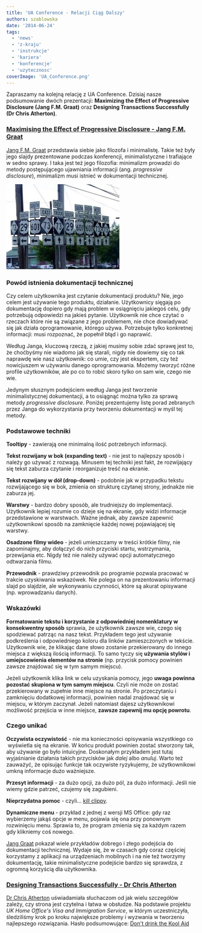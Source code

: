 ```yaml
---
title: 'UA Conference - Relacji Ciąg Dalszy'
authors: szablowska
date: '2014-06-24'
tags:
  - 'news'
  - 'z-kraju'
  - 'instrukcje'
  - 'kariera'
  - 'konferencje'
  - 'uzytecznosc'
coverImage: 'UA_Conference.png'
---
```


Zapraszamy na kolejną relację z UA Conference. Dzisiaj nasze podsumowanie dwóch
prezentacji: **Maximizing the Effect of Progressive Disclosure (Jang F.M.
Graat)** oraz **Designing Transactions Successfully (Dr Chris Atherton)**.

<!--truncate-->

### [Maximising the Effect of Progressive Disclosure - Jang F.M. Graat](http://www.uaeurope.com/conference/sessions.html#progressivedisclosure)

[Jang F.M. Graat](http://jang.nl/) przedstawia siebie jako filozofa i
minimalistę. Takie też były jego slajdy prezentowane podczas konferencji,
minimalistyczne i trafiające w sedno sprawy. I taka jest też jego filozofia:
minimalizm prowadzi do metody postępującego ujawniania informacji
(ang. *progressive disclosure*), minimalizm musi istnieć w dokumentacji
technicznej.

![confusing-street-signs](images/confusing-street-signs-300x225.jpg)

### Powód istnienia dokumentacji technicznej

Czy celem użytkownika jest czytanie dokumentacji produktu? Nie, jego celem jest
używanie tego produktu, działanie. Użytkownicy sięgają po dokumentację dopiero
gdy mają problem w osiągnięciu jakiegoś celu, gdy potrzebują odpowiedzi na
jakieś pytanie. Użytkownik nie chce czytać o rzeczach które nie są związane z
jego problemem, nie chce dowiadywać się jak działa oprogramowanie, którego
używa. Potrzebuje tylko konkretnej informacji: musi rozpoznać, że popełnił błąd
i go naprawić.

Według Janga, kluczową rzeczą, z jakiej musimy sobie zdać sprawę jest to, że
choćbyśmy nie wiadomo jak się starali, nigdy nie dowiemy się co tak naprawdę wie
nasz użytkownik: co umie, czy jest ekspertem, czy też nowicjuszem w używaniu
danego oprogramowania. Możemy tworzyć różne profile użytkowników, ale po co to
robić skoro tylko on sam wie, czego nie wie.

Jedynym słusznym podejściem według Janga jest tworzenie minimalistycznej
dokumentacji, a to osiągnąć można tylko za sprawą metody _progressive
disclosure_. Poniżej prezentujemy listę porad zebranych przez Janga do
wykorzystania przy tworzeniu dokumentacji w myśl tej metody.

### Podstawowe techniki

**Tooltipy** - zawierają one minimalną ilość potrzebnych informacji.

**Tekst rozwijany w bok (expanding text)** - nie jest to najlepszy sposób i
należy go używać z rozwagą. Minusem tej techniki jest fakt, że rozwijający się
tekst zaburza czytanie i reorganizuje treść na ekranie.

**Tekst rozwijany w dół (drop-down)** - podobnie jak w przypadku tekstu
rozwijającego się w bok, zmienia on strukturę czytanej strony, jednakże nie
zaburza jej.

**Warstwy** - bardzo dobry sposób, ale trudniejszy do implementacji. Użytkownik
lepiej rozumie co dzieje się na ekranie, gdy widzi informacje przedstawione w
warstwach. Ważne jednak, aby zawsze zapewnić użytkownikowi sposób na zamknięcie
każdej nowej pojawiającej się warstwy.

**Osadzone filmy wideo** - jeżeli umieszczamy w treści krótkie filmy, nie
zapominajmy, aby dołączyć do nich przyciski startu, wstrzymania, przewijania
etc. Nigdy też nie należy używać opcji automatycznego odtwarzania filmu.

**Przewodnik** - prawdziwy przewodnik po programie pozwala pracować w trakcie
uzyskiwania wskazówek. Nie polega on na prezentowaniu informacji slajd po
slajdzie, ale wykonywaniu czynności, które są akurat opisywane (np. wprowadzaniu
danych).

### Wskazówki

**Formatowanie tekstu i korzystanie z odpowiedniej nomenklatury w konsekwentny
sposób** sprawia, że użytkownik zawsze wie, czego się spodziewać patrząc na nasz
tekst. Przykładem tego jest używanie podkreślenia i odpowiedniego koloru dla
linków zamieszczonych w tekście. Użytkownik wie, że klikając dane słowo zostanie
przekierowany do innego miejsca z większą ilością informacji. To samo tyczy się
**używania stylów i umiejscowienia elementów na stronie** (np. przycisk pomocy
powinien zawsze znajdować się w tym samym miejscu).

Jeżeli użytkownik klika link w celu uzyskania pomocy, jego **uwaga powinna
pozostać skupiona w tym samym miejscu**. Czyli nie może on zostać przekierowany
w zupełnie inne miejsce na stronie. Po przeczytaniu i zamknięciu dodatkowej
informacji, powinien nadal znajdować się w miejscu, w którym zaczynał. Jeżeli
natomiast dajesz użytkownikowi możliwość przejścia w inne miejsce, **zawsze
zapewnij mu opcję powrotu**.

### Czego unikać

**Oczywista oczywistość** - nie ma konieczności opisywania wszystkiego co
 wyświetla się na ekranie. W końcu produkt powinien zostać stworzony tak, aby
używanie go było intuicyjne. Doskonałym przykładem jest tutaj wyjaśnianie
działania takich przycisków jak _dalej_ albo _anuluj_. Warto też zauważyć, że
opisując funkcje tak oczywiste ryzykujemy, że użytkownikowi umkną informacje
dużo ważniejsze.

**Przesyt informacji** - za dużo opcji, za dużo pól, za dużo informacji. Jeśli
nie wiemy gdzie patrzeć, czujemy się zagubieni.

**Nieprzydatna pomoc** - czyli…
[kill clippy](http://www.cracked.com/blog/clippy-finally-messes-with-the-wrong-word-doc/).

**Dynamiczne menu** - przykład z jednej z wersji MS Office: gdy raz wybierzemy
jakąś opcje w menu, pojawia się ona przy ponownym rozwinięciu menu. Sprawia to,
że program zmienia się za każdym razem gdy klikniemy coś nowego.

[Jang Graat](http://jang.nl/) pokazał wiele przykładów dobrego i złego podejścia
do dokumentacji technicznej. Wydaje się, że w czasach gdy coraz częściej
korzystamy z aplikacji na urządzeniach mobilnych i na nie też tworzymy
dokumentację, takie minimalistyczne podejście bardzo się sprawdza, z ogromną
korzyścią dla użytkownika.

### [**Designing Transactions Successfully - Dr Chris Atherton**](http://www.uaeurope.com/conference/sessions.html#successfultransactions)

[Dr Chris Atherton](http://www.equalexperts.com/) uświadamiała słuchaczom od jak
wielu szczegółów zależy, czy strona jest czytelna i łatwa w obsłudze. Na
podstawie projektu _UK Home Office's Visa and Immigration Service_, w którym
uczestniczyła, śledziliśmy krok po kroku największe problemy i wyzwania w
tworzeniu najlepszego rozwiązania. Hasło podsumowujące:
[Don't drink the Kool Aid](http://en.wikipedia.org/wiki/Drinking_the_Kool-Aid)
